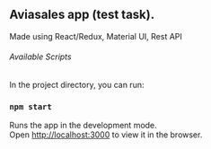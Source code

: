 ## Aviasales app (test task). 
Made using React/Redux, Material UI, Rest API

###### Available Scripts

In the project directory, you can run:

### `npm start`

Runs the app in the development mode.<br />
Open [http://localhost:3000](http://localhost:3000) to view it in the browser.


